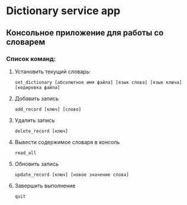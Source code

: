 # Dictionary service app
## Консольное приложение для работы со словарем
### Список команд:
1. Установить текущий словарь:

    ``set_dictionary [абсолютное имя файла] [язык слова] [язык ключа] [кодировка файла]``
2. Добавить запись

    ``add_record [ключ] [слово]``
3. Удалить запись

    ``delete_record [ключ]``    
4. Вывести содержимое словаря в консоль

    ``read_all``
5. Обновить запись

    ``update_record [ключ] [новое значение слова]``
6. Завершить выполнение

    ``quit``